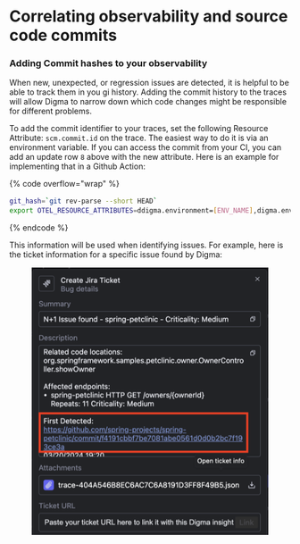 # Correlating observability and source code commits

### Adding Commit hashes to your observability

When new, unexpected, or regression issues are detected, it is helpful to be able to track them in you gi history. Adding the commit history to the traces will allow Digma to narrow down which code changes might be responsible for different problems.&#x20;

To add the commit identifier to your traces,  set the following Resource Attribute: `scm.commit.id` on the trace. The easiest way to do it is via an environment variable. If you can access the commit from your CI, you can add an update row `8` above with the new attribute. Here is an example for implementing that in a Github Action:

{% code overflow="wrap" %}
```bash
git_hash=`git rev-parse --short HEAD`
export OTEL_RESOURCE_ATTRIBUTES=ddigma.environment=[ENV_NAME],digma.environment.type=Public,scm.commit.id=${git_hash}
```
{% endcode %}

This information will be used when identifying issues. For example, here is the ticket information for a specific issue found by Digma:

<figure><img src="../.gitbook/assets/image.png" alt=""><figcaption></figcaption></figure>

